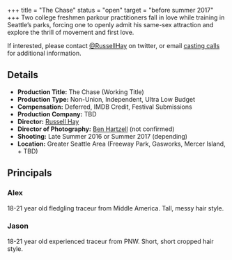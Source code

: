 +++
title = "The Chase"
status = "open"
target = "before summer 2017"
+++
Two college freshmen parkour practitioners fall in love while training
in Seattle’s parks, forcing one to openly admit his same-sex attraction
and explore the thrill of movement and first love.

If interested, please contact [@RussellHay](http:/twitter.com/RussellHay) on twitter, or
email [casting calls](mailto:russell.hay+casting+chase@gmail.com) for additional information.

## Details

* **Production Title:** The Chase (Working Title)
* **Production Type:** Non-Union, Independent, Ultra Low Budget
* **Compensation:** Deferred, IMDB Credit, Festival Submissions
* **Production Company:** TBD
* **Director:** [Russell Hay](http://russellhay.com/filmcv)
* **Director of Photography:** [Ben Hartzell](http://www.benhartzell.net/) (not confirmed)
* **Shooting:** Late Summer 2016 or Summer 2017 (depending)
* **Location:** Greater Seattle Area (Freeway Park, Gasworks, Mercer Island, + TBD)

## Principals

### Alex
18-21 year old fledgling traceur from Middle America.  Tall, messy hair style.

### Jason
18-21 year old experienced traceur from PNW.  Short, short cropped hair style.
